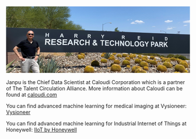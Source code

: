 ![Alt Text](/assets/img/janpu.png)

Janpu is the Chief Data Scientist at Caloudi Corporation which is a partner of The Talent Circulation Alliance. More information about Caloudi can be found at [caloudi.com](https://caloudi.com/)

You can find advanced machine learning for medical imaging at Vysioneer:
[Vysioneer](https://www.vysioneer.com/)

You can find advanced machine learning for Industrial Internet of Things at Honeywell:
[IIoT by Honeywell](https://www.honeywellprocess.com/en-US/online_campaigns/IIOT/Pages/index1.html)




[Inside Fiber Optic Network]: http://www.foci.com.tw/
